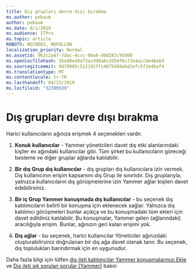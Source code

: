 ```yaml
---
title: Dış grupları devre dışı bırakma
ms.author: pebaum
author: pebaum
ms.date: 8/1/2018
ms.audience: ITPro
ms.topic: article
ROBOTS: NOINDEX, NOFOLLOW
localization_priority: Normal
ms.assetid: 962c2a4f-7dac-4ccc-98a8-d0d283c95808
ms.openlocfilehash: 5bed0ed8e72acd98a6cd356f6c71b4acc8e48a6d
ms.sourcegitcommit: 9d78905c512192ffc4675468abd2efc5f2e4baf4
ms.translationtype: MT
ms.contentlocale: tr-TR
ms.lasthandoff: 04/23/2019
ms.locfileid: "32399539"
---
```

# <a name="how-to-disable-external-groups"></a>Dış grupları devre dışı bırakma

Harici kullanıcıların ağınıza erişmek 4 seçenekleri vardır.
  
1. **Konuk kullanıcılar** - Yammer yöneticileri davet dış etki alanlarındaki kişiler ev ağındaki kullanıcılar gibi. Tüm şirket bu kullanıcıların göreceği besleme ve diğer gruplar ağlarda katılabilir. 
    
2. **Bir dış Grup dış kullanıcılar** - dış grupları dış kullanıcılara izin vermek. Dış kullanıcının erişim kapsamını dış Grup ile sınırlıdır. Dış gruplarıyla, yalnızca kullanıcıların dış görüşmelerine izin Yammer ağlar kişileri davet edebilirsiniz. 
    
3. **Bir iç Grup Yammer konuşmada dış kullanıcılar** - bu seçenek dış katılımcıların belirli bir konuşma için eklenecek sağlar. Yalnızca dış katılımcı görüşmeleri bunlar açıkça ve bu konuşmadaki tüm ekleri için davet edildiniz katılabilir. Bu konuşmalar, Yammer gelen (ağlarındaki) aracılığıyla erişim. Bunlar, ağınızın geri kalan erişimi yok. 
    
4. **Dış ağlar** - bu seçenek, harici kullanıcılar Yöneticiler ağınızdaki oluşturabilirsiniz doğrulanan bir dış ağa davet olanak tanır. Bu seçenek, dış toplulukları barındırmak için en uygunudur. 
    
Daha fazla bilgi için lütfen [dış ileti katılımcılar Yammer konuşmalarınızı Ekle](https://support.office.com/article/add-external-messaging-participants-to-your-yammer-conversations-423653bb-86b2-4eac-9d7e-dca121f7c16c?ui=en-US&amp;rs=en-US&amp;ad=US) ve [Dış ileti sık sorulan sorular (Yammer)](https://support.office.com/article/External-messaging-FAQ-Yammer-35b59d6c-bb1c-4541-bf19-9f67d2f2b199) bakın
  

